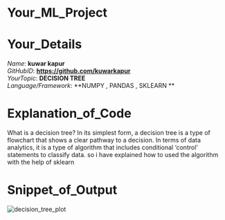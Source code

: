 # Your_ML_Project

# Your_Details
  _Name_: **kuwar kapur** <br />
  _GitHubID_: **https://github.com/kuwarkapur** <br />
  _YourTopic_: **DECISION TREE** <br />
  _Language/Framework_: **NUMPY , PANDAS , SKLEARN ** <br />


# Explanation_of_Code
What is a decision tree? In its simplest form, a decision tree is a type of flowchart that shows a clear pathway to a decision. In terms of data analytics, it is a type of algorithm that includes conditional ‘control’ statements to classify data.
so i have explained how to used the algorithm with the help of sklearn



# Snippet_of_Output

![decision_tree_plot](https://user-images.githubusercontent.com/60036785/139026349-141c50b4-8818-49a0-8aa3-6b7499c4b5f7.png)
